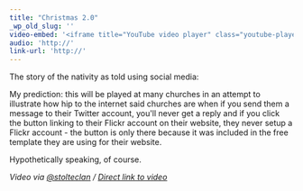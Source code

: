 ```yaml
---
title: "Christmas 2.0"
_wp_old_slug: ''
video-embed: '<iframe title="YouTube video player" class="youtube-player" type="text/html" width="408" height="260" src="http://www.youtube.com/embed/vZrf0PbAGSk?rel=0" frameborder="0"></iframe>'
audio: 'http://'
link-url: 'http://'
---
```

<p>The story of the nativity as told using social media:</p>
<p>My prediction: this will be played at many churches in an attempt to illustrate how hip to the internet said churches are when if you send them a message to their Twitter account, you'll never get a reply and if you click the button linking to their Flickr account on their website, they never setup a Flickr account - the button is only there because it was included in the free template they are using for their website.</p>
<p>Hypothetically speaking, of course.</p>
<p><em>Video via <a href="http://twitter.com/stolteclan/status/15458601137086466">@stolteclan</a> / <a href="http://www.youtube.com/watch?v=vZrf0PbAGSk">Direct link to video</a></em></p>
